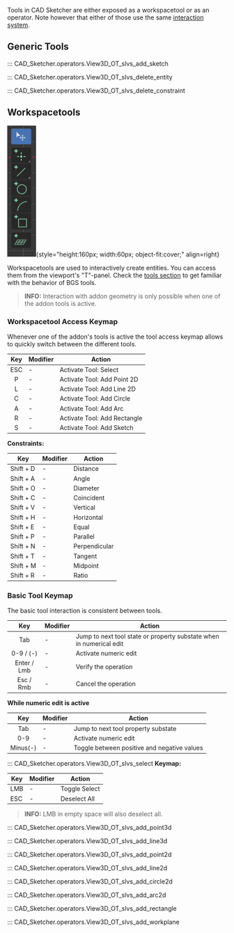 Tools in CAD Sketcher are either exposed as a workspacetool or as an operator. Note however
that either of those use the same [interaction system](interaction_system.md).


## Generic Tools
::: CAD_Sketcher.operators.View3D_OT_slvs_add_sketch

::: CAD_Sketcher.operators.View3D_OT_slvs_delete_entity

::: CAD_Sketcher.operators.View3D_OT_slvs_delete_constraint


## Workspacetools
![!Workspacetools](images/workspacetools.png){style="height:160px; width:60px; object-fit:cover;" align=right}

Workspacetools are used to interactively create entities. You can access them from
the viewport's "T"-panel. Check the [tools section](tools.md) to get familiar with
the behavior of BGS tools.

> **INFO:** Interaction with addon geometry is only possible when one of the
addon tools is active.


### Workspacetool Access Keymap
Whenever one of the addon's tools is active the tool access keymap allows to quickly switch between the different tools.

|Key|Modifier|Action|
|:---:|---|---|
|ESC|-   |Activate Tool: Select|
|P|-   |Activate Tool: Add Point 2D|
|L|-   |Activate Tool: Add Line 2D|
|C|-   |Activate Tool: Add Circle|
|A|-   |Activate Tool: Add Arc|
|R|-   |Activate Tool: Add Rectangle|
|S|-   |Activate Tool: Add Sketch|

**Constraints:**

|Key|Modifier|Action|
|---|---|---|
|Shift + D|-   |Distance|
|Shift + A|-   |Angle|
|Shift + O|-   |Diameter|
|Shift + C|-   |Coincident|
|Shift + V|-   |Vertical|
|Shift + H|-   |Horizontal|
|Shift + E|-   |Equal|
|Shift + P|-   |Parallel|
|Shift + N|-   |Perpendicular|
|Shift + T|-   |Tangent|
|Shift + M|-   |Midpoint|
|Shift + R|-   |Ratio|

### Basic Tool Keymap
The basic tool interaction is consistent between tools.

|Key|Modifier|Action|
|:---:|---|---|
|Tab|-|Jump to next tool state or property substate when in numerical edit|
|0-9 / (-)|-|Activate numeric edit|
|Enter / Lmb|-|Verify the operation|
|Esc / Rmb|-|Cancel the operation|

**While numeric edit is active**

|Key|Modifier|Action|
|:---:|---|---|
|Tab|-|Jump to next tool property substate|
|0-9|-|Activate numeric edit|
|Minus(-)|-|Toggle between positive and negative values|


::: CAD_Sketcher.operators.View3D_OT_slvs_select
**Keymap:**

|Key|Modifier|Action|
|---|---|---|
|LMB|-   |Toggle Select|
|ESC|-   |Deselect All|


> **INFO:** LMB in empty space will also deselect all.

::: CAD_Sketcher.operators.View3D_OT_slvs_add_point3d

::: CAD_Sketcher.operators.View3D_OT_slvs_add_line3d

::: CAD_Sketcher.operators.View3D_OT_slvs_add_point2d

::: CAD_Sketcher.operators.View3D_OT_slvs_add_line2d

::: CAD_Sketcher.operators.View3D_OT_slvs_add_circle2d

::: CAD_Sketcher.operators.View3D_OT_slvs_add_arc2d

::: CAD_Sketcher.operators.View3D_OT_slvs_add_rectangle

::: CAD_Sketcher.operators.View3D_OT_slvs_add_workplane
